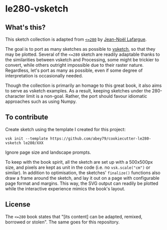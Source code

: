 # le280-vsketch

## What's this?

This sketch collection is adapted from [`<=280`](http://rrose-editions.com/portfolio/jean-noel-lafargue-280/) by [Jean-Noël Lafargue](https://twitter.com/Jean_no).

The goal is to port as many sketches as possible to [vsketch](https://github.com/abey79/vsketch), so that they may be plotted. Several of the `<=280` sketch are readily adaptable thanks to the similarities between vsketch and Processing, some might be trickier to convert, while others outright impossible due to their raster nature. Regardless, let's port as many as possible, even if some degree of interpretation is occasionally needed.

Though the collection is primarily an homage to this great book, it also aims to serve as vsketch examples. As a result, keeping sketches under the 280-character limit is a non-goal. Rather, the port should favour idiomatic approaches such as using Numpy.

## To contribute

Create sketch using the template I created for this project:

```
vsk init --template https://github.com/abey79/cookiecutter-le280-vsketch le280/XXX
```

Ignore page size and landscape prompts.

To keep with the book spirit, all the sketch are set up with a 500x500px size, and pixels are kept as unit in the code (i.e. no `vsk.scale("cm")` or similar). In addition to optimisation, the sketches' `finalize()` functions also draw a frame around the sketch, and lay it out on a page with configurable page format and margins. This way, the SVG output can readily be plotted while the interactive experience mimics the book's layout.


## License

The `<=280` book states that "[its content] can be adapted, remixed, borrowed or stolen". The same goes for this repository.